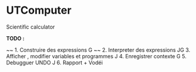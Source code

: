 # UTComputer
Scientific calculator

__TODO :__

~~  1. Construire des expressions G ~~
  2. Interpreter des expressions JG 
  3. Afficher , modifier variables et programmes J 
  4. Enregistrer contexte G 
  5. Debugguer UNDO J 
  6. Rapport + Vodéi 
  
  
